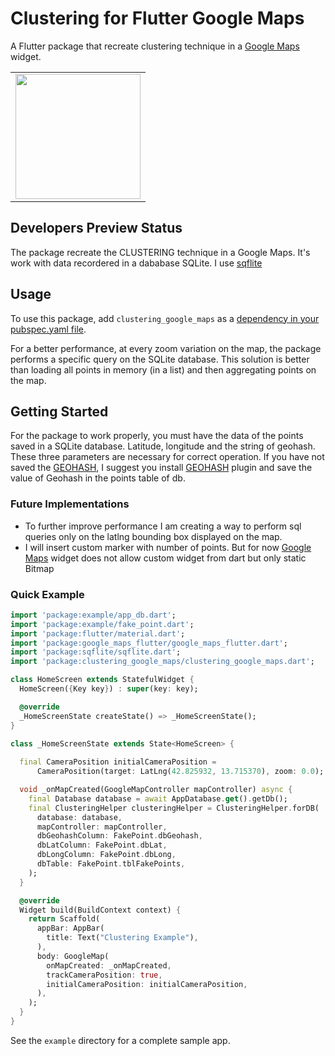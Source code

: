 # Clustering for Flutter Google Maps 

A Flutter package that recreate clustering technique in a [Google Maps](https://developers.google.com/maps/) widget.

<div style="text-align: center"><table><tr>
  <td style="text-align: center">
  <a href="https://github.com/giandifra/clustering_google_maps/blob/master/example.gif">
    <img src="https://github.com/giandifra/clustering_google_maps/blob/master/example.gif" width="200"/></a>
</td>
</tr></table></div>

## Developers Preview Status
The package recreate the CLUSTERING technique in a Google Maps. 
It's work with data recordered in a dababase SQLite. I use [sqflite](https://pub.dartlang.org/packages/sqflite)

## Usage

To use this package, add `clustering_google_maps` as a [dependency in your pubspec.yaml file](https://flutter.io/platform-plugins/).

For a better performance, at every zoom variation on the map, the package performs
a specific query on the SQLite database. This solution is better than loading all
points in memory (in a list) and then aggregating points on the map. 

## Getting Started

For the package to work properly, you must have the data of the points saved in a SQLite database.
Latitude, longitude and the string of geohash. These three parameters are necessary for correct operation.
If you have not saved the [GEOHASH](https://pub.dartlang.org/packages/geohash), I suggest you install [GEOHASH](https://pub.dartlang.org/packages/geohash)
plugin and save the value of Geohash in the points table of db.

### Future Implementations

- To further improve performance I am creating a way to perform sql queries only on the latlng bounding box displayed on the map. 
- I will insert custom marker with number of points. But for now [Google Maps](https://developers.google.com/maps/) widget does not allow
  custom widget from dart but only static Bitmap

### Quick Example

```dart
import 'package:example/app_db.dart';
import 'package:example/fake_point.dart';
import 'package:flutter/material.dart';
import 'package:google_maps_flutter/google_maps_flutter.dart';
import 'package:sqflite/sqflite.dart';
import 'package:clustering_google_maps/clustering_google_maps.dart';

class HomeScreen extends StatefulWidget {
  HomeScreen({Key key}) : super(key: key);

  @override
  _HomeScreenState createState() => _HomeScreenState();
}

class _HomeScreenState extends State<HomeScreen> {
  
  final CameraPosition initialCameraPosition =
      CameraPosition(target: LatLng(42.825932, 13.715370), zoom: 0.0);

  void _onMapCreated(GoogleMapController mapController) async {
    final Database database = await AppDatabase.get().getDb();
    final ClusteringHelper clusteringHelper = ClusteringHelper.forDB(
      database: database,
      mapController: mapController,
      dbGeohashColumn: FakePoint.dbGeohash,
      dbLatColumn: FakePoint.dbLat,
      dbLongColumn: FakePoint.dbLong,
      dbTable: FakePoint.tblFakePoints,
    );
  }

  @override
  Widget build(BuildContext context) {
    return Scaffold(
      appBar: AppBar(
        title: Text("Clustering Example"),
      ),
      body: GoogleMap(
        onMapCreated: _onMapCreated,
        trackCameraPosition: true,
        initialCameraPosition: initialCameraPosition,
      ),
    );
  }
}
```

See the `example` directory for a complete sample app.
